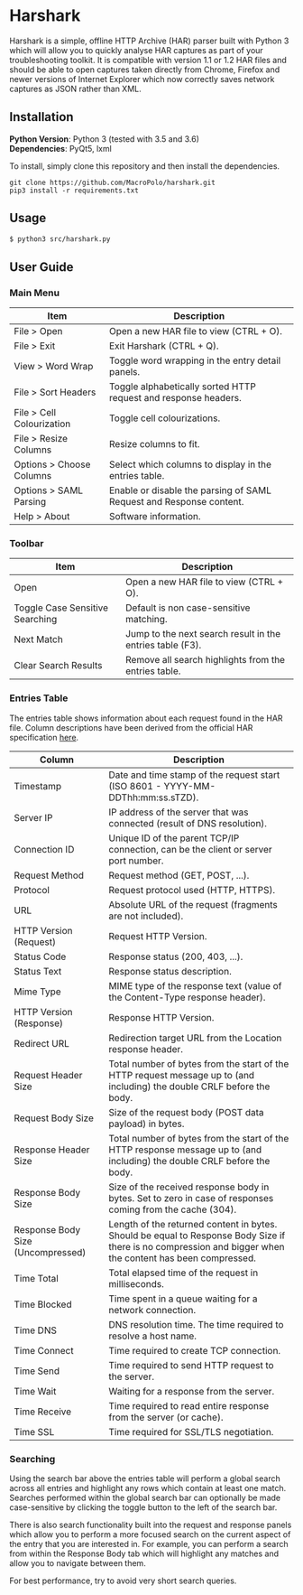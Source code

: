 # Harshark

Harshark is a simple, offline HTTP Archive (HAR) parser built with Python 3 which will allow you to 
quickly analyse HAR captures as part of your troubleshooting toolkit. It is compatible with version 
1.1 or 1.2 HAR files and should be able to open captures taken directly from Chrome, Firefox and 
newer versions of Internet Explorer which now correctly saves network captures as JSON rather than XML.

## Installation

**Python Version**: Python 3 (tested with 3.5 and 3.6)  
**Dependencies**: PyQt5, lxml

To install, simply clone this repository and then install the dependencies.
```
git clone https://github.com/MacroPolo/harshark.git
pip3 install -r requirements.txt
```

## Usage
```bash
$ python3 src/harshark.py
```
## User Guide

### Main Menu

| Item  | Description |
| ------------- | ------------- |
| File > Open  | Open a new HAR file to view (CTRL + O).  |
| File > Exit  | Exit Harshark (CTRL + Q).  |
| View > Word Wrap  | Toggle word wrapping in the entry detail panels.  |
| File > Sort Headers  | Toggle alphabetically sorted HTTP request and response headers.  |
| File > Cell Colourization  | Toggle cell colourizations.  |
| File > Resize Columns  | Resize columns to fit.  |
| Options > Choose Columns  | Select which columns to display in the entries table.  |
| Options > SAML Parsing  | Enable or disable the parsing of SAML Request and Response content.  |
| Help > About | Software information.  |

### Toolbar

| Item  | Description |
| ------------- | ------------- |
| Open  | Open a new HAR file to view (CTRL + O).  |
| Toggle Case Sensitive Searching  | Default is non case-sensitive matching.  |
| Next Match  | Jump to the next search result in the entries table (F3).  |
| Clear Search Results  | Remove all search highlights from the entries table.  |

### Entries Table

The entries table shows information about each request found in the HAR file. Column descriptions have been derived from the official HAR specification [here](http://www.softwareishard.com/blog/har-12-spec/#response).

| Column  | Description |
| ------------- | ------------- |
| Timestamp  | Date and time stamp of the request start (ISO 8601 - YYYY-MM-DDThh:mm:ss.sTZD).  |
| Server IP  | IP address of the server that was connected (result of DNS resolution).  |
| Connection ID  | Unique ID of the parent TCP/IP connection, can be the client or server port number.  |
| Request Method  | Request method (GET, POST, ...).  |
| Protocol  | Request protocol used (HTTP, HTTPS).  |
| URL  | Absolute URL of the request (fragments are not included).  |
| HTTP Version (Request) | Request HTTP Version.  |
| Status Code  | Response status (200, 403, ...).  |
| Status Text  | Response status description.  |
| Mime Type  | MIME type of the response text (value of the Content-Type response header).  |
| HTTP Version (Response) | Response HTTP Version.  |
| Redirect URL | Redirection target URL from the Location response header.  |
| Request Header Size  | Total number of bytes from the start of the HTTP request message up to (and including) the double CRLF before the body.  |
| Request Body Size  | Size of the request body (POST data payload) in bytes.  |
| Response Header Size  | Total number of bytes from the start of the HTTP response message up to (and including) the double CRLF before the body.  |
| Response Body Size  | Size of the received response body in bytes. Set to zero in case of responses coming from the cache (304).  |
| Response Body Size (Uncompressed)  | Length of the returned content in bytes. Should be equal to Response Body Size if there is no compression and bigger when the content has been compressed.  |
| Time Total  | Total elapsed time of the request in milliseconds.  |
| Time Blocked  | Time spent in a queue waiting for a network connection.  |
| Time DNS  | DNS resolution time. The time required to resolve a host name.  |
| Time Connect  | Time required to create TCP connection.  |
| Time Send  | Time required to send HTTP request to the server.  |
| Time Wait  | Waiting for a response from the server.  |
| Time Receive  | Time required to read entire response from the server (or cache).  |
| Time SSL  | Time required for SSL/TLS negotiation.  |

### Searching

Using the search bar above the entries table will perform a global search across all entries and 
highlight any rows which contain at least one match. Searches performed within the global search 
bar can optionally be made case-sensitive by clicking the toggle button to the left of the search 
bar.

There is also search functionality built into the request and response panels which allow you to 
perform a more focused search on the current aspect of the entry that you are interested in. For 
example, you can perform a search from within the Response Body tab which will highlight any 
matches and allow you to navigate between them.

For best performance, try to avoid very short search queries.